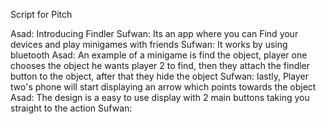 Script for Pitch

Asad: Introducing Findler
Sufwan: Its an app where you can Find your devices and play minigames with friends 
Sufwan: It works by using bluetooth
Asad: An example of a minigame is find the object, player one chooses the object he wants player 2 to find, then they attach the findler button to the object, after that they hide the object
Sufwan: lastly, Player two's phone will start displaying an arrow which points towards the object
Asad: The design is a easy to use display with 2 main buttons taking you straight to the action
Sufwan: 
